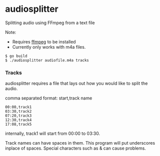 # audiosplitter
Splitting audio using FFmpeg from a text file

Note:
  * Requires [ffmpeg](https://ffmpeg.org/download.html) to be installed
  * Currently only works with m4a files.

```
$ go build
$ ./audiosplitter audiofile.m4a tracks
```

### Tracks

audiosplitter requires a file that lays out how you would like to split the audio.

comma separated format: start,track name
```
00:00,track1
03:30,track2
07:20,track3
12:30,track4
17:08,track5
```

internally, track1 will start from 00:00 to 03:30.

Track names can have spaces in them. This program will put underscores inplace of spaces. Special characters such as & can cause problems.
